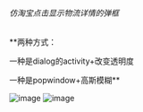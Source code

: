 ###### 仿淘宝点击显示物流详情的弹框
**两种方式：

一种是dialog的activity+改变透明度

一种是popwindow+高斯模糊**




![image](https://raw.githubusercontent.com/nuodiehan/mygit/master/imgs/toumingdu.png)
![image](https://raw.githubusercontent.com/nuodiehan/mygit/master/imgs/jieping.png )
